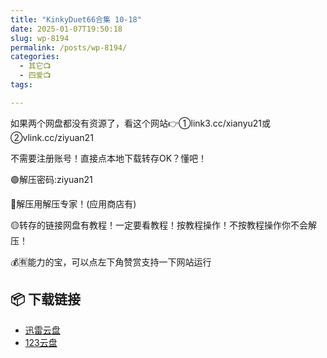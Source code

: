 ```yaml
---
title: "KinkyDuet66合集 10-18"
date: 2025-01-07T19:50:18
slug: wp-8194
permalink: /posts/wp-8194/
categories:
  - 其它📺
  - 四爱📺
tags:

---
```


如果两个网盘都没有资源了，看这个网站👉①link3.cc/xianyu21或②vlink.cc/ziyuan21

不需要注册账号！直接点本地下载转存OK？懂吧！

🟢解压密码:ziyuan21

🔵解压用解压专家！(应用商店有)

🟡转存的链接网盘有教程！一定要看教程！按教程操作！不按教程操作你不会解压！

💰🈶能力的宝，可以点左下角赞赏支持一下网站运行

## 📦 下载链接
- [迅雷云盘](https://blziyuan21.com/pay-download/8194?key=cc0af78bc0&down_id=0)
- [123云盘](https://blziyuan21.com/pay-download/8194?key=cc0af78bc0&down_id=1)


